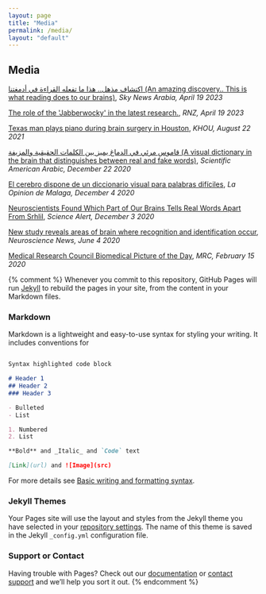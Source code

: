 ```yaml
---
layout: page
title: "Media"
permalink: /media/
layout: "default"
---
```


## Media

[اكتشاف مذهل.. هذا ما تفعله القراءة في أدمغتنا (An amazing discovery.. This is what reading does to our brains)](https://www.skynewsarabia.com/technology/1614347-%D8%A7%D9%83%D8%AA%D8%B4%D8%A7%D9%81-%D9%85%D8%B0%D9%87%D9%84-%D9%87%D8%B0%D8%A7-%D8%AA%D9%81%D8%B9%D9%84%D9%87-%D8%A7%D9%84%D9%82%D8%B1%D8%A7%D8%A1%D8%A9-%D8%A7%D9%94%D8%AF%D9%85%D8%BA%D8%AA%D9%86%D8%A7), _Sky News Arabia, April 19 2023_

[The role of the 'Jabberwocky' in the latest research.](https://www.rnz.co.nz/national/programmes/ninetonoon/audio/2018886709/science-who-s-at-highest-risk-of-the-flu-penguin-poo-s-vital-role), _RNZ, April 19 2023_

[Texas man plays piano during brain surgery in Houston](https://www.khou.com/article/news/local/texas-man-plays-piano-during-brain-surgery-houston/285-066da5cf-6136-481b-a605-2220a503c6b8), _KHOU, August 22 2021_

[قاموس مرئي في الدماغ يميز بين الكلمات الحقيقية والمزيفة
 (A visual dictionary in the brain that distinguishes between real and fake words)](https://www.scientificamerican.com/arabic/articles/news/brain-visual-dictionary-distinguishes-between-real-and-fake-words/), _Scientific American Arabic, December 22 2020_

[El cerebro dispone de un diccionario visual para palabras difíciles](https://www.laopiniondemalaga.es/tendencias21/2020/12/04/cerebro-dispone-diccionario-visual-palabras/1209167.html), _La Opinion de Malaga, December 4 2020_

[Neuroscientists Found Which Part of Our Brains Tells Real Words Apart From Srhlil](https://www.sciencealert.com/scientists-locate-where-our-brain-stores-its-visual-dictionary), _Science Alert, December 3 2020_

[New study reveals areas of brain where recognition and identification occur](https://neurosciencenews.com/recognition-identification-brain-16493/), _Neuroscience News, June 4 2020_ 

[Medical Research Council Biomedical Picture of the Day](http://www.bpod.mrc.ac.uk/archive/2020/2/15), _MRC, February 15 2020_ 


{% comment %}
Whenever you commit to this repository, GitHub Pages will run [Jekyll](https://jekyllrb.com/) to rebuild the pages in your site, from the content in your Markdown files.

### Markdown

Markdown is a lightweight and easy-to-use syntax for styling your writing. It includes conventions for

```markdown

Syntax highlighted code block

# Header 1
## Header 2
### Header 3

- Bulleted
- List

1. Numbered
2. List

**Bold** and _Italic_ and `Code` text

[Link](url) and ![Image](src)
```

For more details see [Basic writing and formatting syntax](https://docs.github.com/en/github/writing-on-github/getting-started-with-writing-and-formatting-on-github/basic-writing-and-formatting-syntax).

### Jekyll Themes

Your Pages site will use the layout and styles from the Jekyll theme you have selected in your [repository settings](https://github.com/owoolnough/owoolnough.github.io/settings/pages). The name of this theme is saved in the Jekyll `_config.yml` configuration file.

### Support or Contact

Having trouble with Pages? Check out our [documentation](https://docs.github.com/categories/github-pages-basics/) or [contact support](https://support.github.com/contact) and we’ll help you sort it out.
{% endcomment %}

